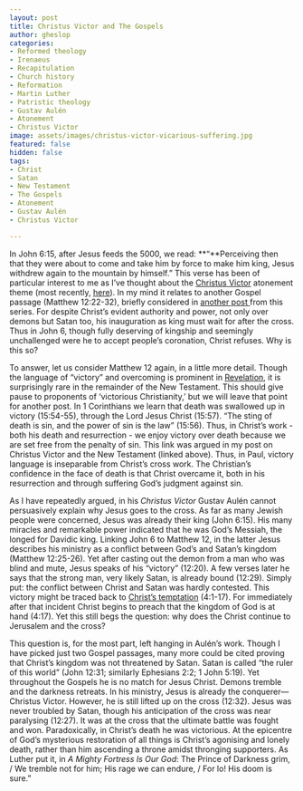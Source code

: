 ```yaml
---
layout: post
title: Christus Victor and The Gospels
author: gheslop
categories:
- Reformed theology
- Irenaeus
- Recapitulation
- Church history
- Reformation
- Martin Luther
- Patristic theology
- Gustav Aulén
- Atonement
- Christus Victor
image: assets/images/christus-victor-vicarious-suffering.jpg
featured: false
hidden: false
tags:
- Christ
- Satan
- New Testament
- The Gospels
- Atonement
- Gustav Aulén
- Christus Victor

---
```

In John 6:15, after Jesus feeds the 5000, we read: **“**Perceiving then that they were about to come and take him by force to make him king, Jesus withdrew again to the mountain by himself.” This verse has been of particular interest to me as I’ve thought about the [Christus Victor](https://rekindle.co.za/content/2020-07-01-christus-victor-strengths "Retreiving Christus Victor") atonement theme (most recently, [here](https://rekindle.co.za/content/2020-08-06-christus-victor-theology "Christus Victor among the theologians")). In my mind it relates to another Gospel passage (Matthew 12:22-32), briefly considered in [another post ](https://rekindle.co.za/content/2020-07-08-critique-christus-victor "Critique of Christus Victor")from this series. For despite Christ’s evident authority and power, not only over demons but Satan too, his inauguration as king must wait for after the cross. Thus in John 6, though fully deserving of kingship and seemingly unchallenged were he to accept people’s coronation, Christ refuses. Why is this so?

To answer, let us consider Matthew 12 again, in a little more detail. Though the language of “victory” and overcoming is prominent in [Revelation](https://rekindle.co.za/content/2020-07-22-christus-victor-new-testament "Christus Victor in the NT"), it is surprisingly rare in the remainder of the New Testament. This should give pause to proponents of ‘victorious Christianity,’ but we will leave that point for another post. In 1 Corinthians we learn that death was swallowed up in victory (15:54-55), through the Lord Jesus Christ (15:57). “The sting of death is sin, and the power of sin is the law” (15:56). Thus, in Christ’s work - both his death and resurrection - we enjoy victory over death because we are set free from the penalty of sin. This link was argued in my post on Christus Victor and the New Testament (linked above). Thus, in Paul, victory language is inseparable from Christ’s cross work. The Christian’s confidence in the face of death is that Christ overcame it, both in his resurrection and through suffering God’s judgment against sin.

As I have repeatedly argued, in his _Christus Victor_ Gustav Aulén cannot persuasively explain why Jesus goes to the cross. As far as many Jewish people were concerned, Jesus was already their king (John 6:15). His many miracles and remarkable power indicated that he was God’s Messiah, the longed for Davidic king. Linking John 6 to Matthew 12, in the latter Jesus describes his ministry as a conflict between God’s and Satan’s kingdom (Matthew 12:25-26). Yet after casting out the demon from a man who was blind and mute, Jesus speaks of his “victory” (12:20). A few verses later he says that the strong man, very likely Satan, is already bound (12:29). Simply put: the conflict between Christ and Satan was hardly contested. This victory might be traced back to [Christ’s temptation](https://rekindle.co.za/content/matthew-the-temptation-of-christ/ "Temptation of Christ in Matthew") (4:1-17). For immediately after that incident Christ begins to preach that the kingdom of God is at hand (4:17). Yet this still begs the question: why does the Christ continue to Jerusalem and the cross?

This question is, for the most part, left hanging in Aulén’s work. Though I have picked just two Gospel passages, many more could be cited proving that Christ’s kingdom was not threatened by Satan. Satan is called “the ruler of this world” (John 12:31; similarly Ephesians 2:2; 1 John 5:19). Yet throughout the Gospels he is no match for Jesus Christ. Demons tremble and the darkness retreats. In his ministry, Jesus is already the conquerer—Christus Victor. However, he is still lifted up on the cross (12:32). Jesus was never troubled by Satan, though his anticipation of the cross was near paralysing (12:27). It was at the cross that the ultimate battle was fought and won. Paradoxically, in Christ’s death he was victorious. At the epicentre of God’s mysterious restoration of all things is Christ’s agonising and lonely death, rather than him ascending a throne amidst thronging supporters. As Luther put it, in _A Mighty Fortress Is Our God_: The Prince of Darkness grim, / We tremble not for him; His rage we can endure, / For lo! His doom is sure.”